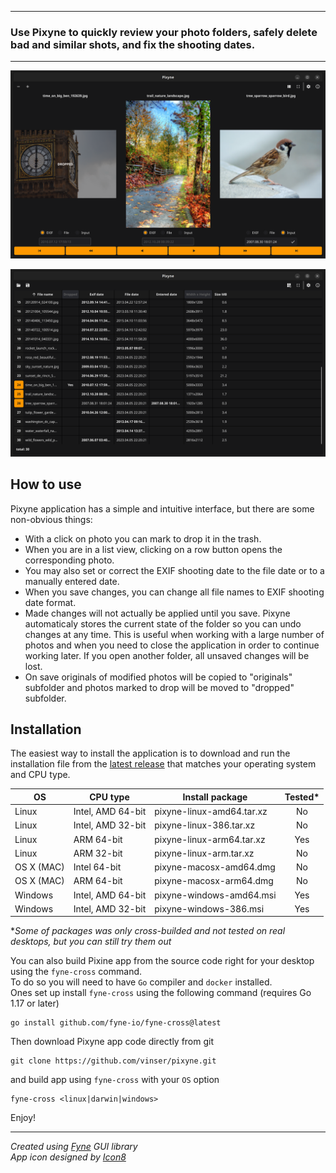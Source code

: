 
---
### Use Pixyne to quickly review your photo folders, safely delete bad and similar shots, and fix the shooting dates.  

---
![image](pixyneapp.png)

![image](pixyneapp2.png)

## How to use

Pixyne application has a simple and intuitive interface, but there are some non-obvious things:   
* With a click on photo you can mark to drop it in the trash.
* When you are in a list view, clicking on a row button opens the corresponding photo.  
* You may also set or correct the EXIF shooting date to the file date or to a manually entered date.
* When you save changes, you can change all file names to EXIF shooting date format.  
* Made changes will not actually be applied until you save. Pixyne automaticaly stores the current state of the folder so you can undo changes at any time. This is useful when working with a large number of photos and when you need to close the application in order to continue working later. If you open another folder, all unsaved changes will be lost.
* On save originals of modified photos will be copied to "originals" subfolder and photos marked to drop will be moved to "dropped" subfolder.  


## Installation

The easiest way to install the application is to download and run the installation file from the [latest release](https://github.com/vinser/pixyne/releases/tag/v1.3.0) that matches your operating system and CPU type.

|OS        |CPU type              |Install package            |Tested* |  
|----------|----------------------|---------------------------|:------:|  
|Linux     | Intel, AMD 64-bit    | pixyne-linux-amd64.tar.xz |No      |  
|Linux     | Intel, AMD 32-bit    | pixyne-linux-386.tar.xz   |No      |
|Linux     | ARM 64-bit           | pixyne-linux-arm64.tar.xz |Yes     |
|Linux     | ARM 32-bit           | pixyne-linux-arm.tar.xz   |No      |
|OS X (MAC)| Intel 64-bit         | pixyne-macosx-amd64.dmg   |No      |  
|OS X (MAC)| ARM 64-bit           | pixyne-macosx-arm64.dmg   |No      |  
|Windows   | Intel, AMD 64-bit    | pixyne-windows-amd64.msi  |Yes     |  
|Windows   | Intel, AMD 32-bit    | pixyne-windows-386.msi    |Yes     |

\*_Some of packages was only cross-builded and not tested on real desktops, but you can still try them out_  

You can also build Pixine app from the source code right for your desktop using the `fyne-cross` command.  
To do so you will need to have `Go` compiler and `docker` installed.   
Ones set up install `fyne-cross` using the following command (requires Go 1.17 or later)
```
go install github.com/fyne-io/fyne-cross@latest
```
Then download Pixyne app code directly from git
```
git clone https://github.com/vinser/pixyne.git
```
and build app using `fyne-cross` with your `OS` option  
```
fyne-cross <linux|darwin|windows>
```
Enjoy!

---
*Created using [Fyne](https://github.com/fyne-io/fyne) GUI library*  
*App icon designed by [Icon8](https://icon8.com)*  

